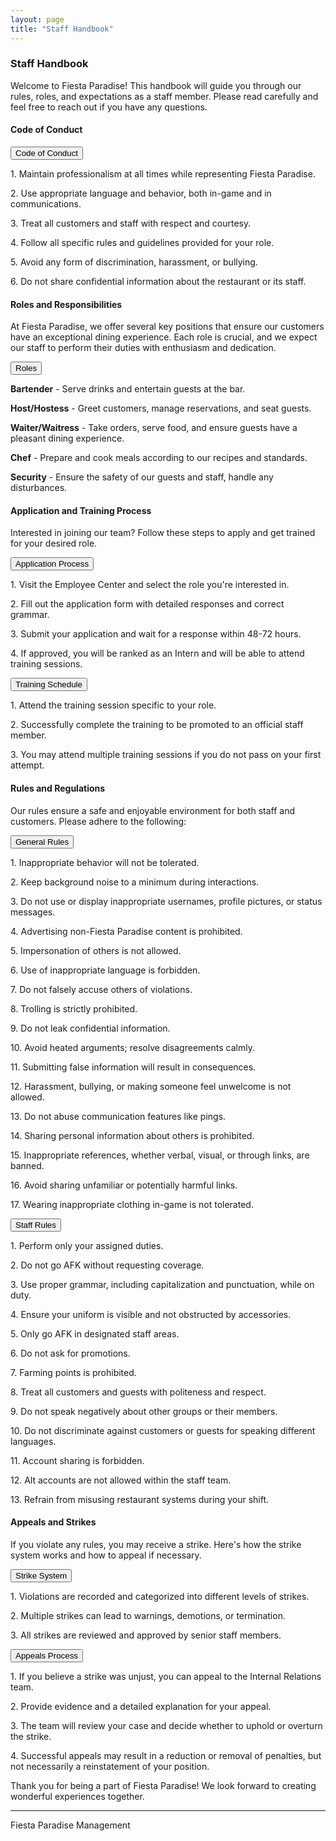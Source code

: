 ```yaml
---
layout: page
title: "Staff Handbook"
---
```

### Staff Handbook

Welcome to Fiesta Paradise! This handbook will guide you through our rules, roles, and expectations as a staff member. Please read carefully and feel free to reach out if you have any questions.

#### Code of Conduct

<div class="dropdown">
  <button class="dropbtn">Code of Conduct</button>
  <div class="dropdown-content">
    <p>1. Maintain professionalism at all times while representing Fiesta Paradise.</p>
    <p>2. Use appropriate language and behavior, both in-game and in communications.</p>
    <p>3. Treat all customers and staff with respect and courtesy.</p>
    <p>4. Follow all specific rules and guidelines provided for your role.</p>
    <p>5. Avoid any form of discrimination, harassment, or bullying.</p>
    <p>6. Do not share confidential information about the restaurant or its staff.</p>
  </div>
</div>

#### Roles and Responsibilities

At Fiesta Paradise, we offer several key positions that ensure our customers have an exceptional dining experience. Each role is crucial, and we expect our staff to perform their duties with enthusiasm and dedication.

<div class="dropdown">
  <button class="dropbtn">Roles</button>
  <div class="dropdown-content">
    <p><strong>Bartender</strong> - Serve drinks and entertain guests at the bar.</p>
    <p><strong>Host/Hostess</strong> - Greet customers, manage reservations, and seat guests.</p>
    <p><strong>Waiter/Waitress</strong> - Take orders, serve food, and ensure guests have a pleasant dining experience.</p>
    <p><strong>Chef</strong> - Prepare and cook meals according to our recipes and standards.</p>
    <p><strong>Security</strong> - Ensure the safety of our guests and staff, handle any disturbances.</p>
  </div>
</div>

#### Application and Training Process

Interested in joining our team? Follow these steps to apply and get trained for your desired role.

<div class="dropdown">
  <button class="dropbtn">Application Process</button>
  <div class="dropdown-content">
    <p>1. Visit the Employee Center and select the role you're interested in.</p>
    <p>2. Fill out the application form with detailed responses and correct grammar.</p>
    <p>3. Submit your application and wait for a response within 48-72 hours.</p>
    <p>4. If approved, you will be ranked as an Intern and will be able to attend training sessions.</p>
  </div>
</div>

<div class="dropdown">
  <button class="dropbtn">Training Schedule</button>
  <div class="dropdown-content">
    <p>1. Attend the training session specific to your role.</p>
    <p>2. Successfully complete the training to be promoted to an official staff member.</p>
    <p>3. You may attend multiple training sessions if you do not pass on your first attempt.</p>
  </div>
</div>

#### Rules and Regulations

Our rules ensure a safe and enjoyable environment for both staff and customers. Please adhere to the following:

<div class="dropdown">
  <button class="dropbtn">General Rules</button>
  <div class="dropdown-content">
    <p>1. Inappropriate behavior will not be tolerated.</p>
    <p>2. Keep background noise to a minimum during interactions.</p>
    <p>3. Do not use or display inappropriate usernames, profile pictures, or status messages.</p>
    <p>4. Advertising non-Fiesta Paradise content is prohibited.</p>
    <p>5. Impersonation of others is not allowed.</p>
    <p>6. Use of inappropriate language is forbidden.</p>
    <p>7. Do not falsely accuse others of violations.</p>
    <p>8. Trolling is strictly prohibited.</p>
    <p>9. Do not leak confidential information.</p>
    <p>10. Avoid heated arguments; resolve disagreements calmly.</p>
    <p>11. Submitting false information will result in consequences.</p>
    <p>12. Harassment, bullying, or making someone feel unwelcome is not allowed.</p>
    <p>13. Do not abuse communication features like pings.</p>
    <p>14. Sharing personal information about others is prohibited.</p>
    <p>15. Inappropriate references, whether verbal, visual, or through links, are banned.</p>
    <p>16. Avoid sharing unfamiliar or potentially harmful links.</p>
    <p>17. Wearing inappropriate clothing in-game is not tolerated.</p>
  </div>
</div>

<div class="dropdown">
  <button class="dropbtn">Staff Rules</button>
  <div class="dropdown-content">
    <p>1. Perform only your assigned duties.</p>
    <p>2. Do not go AFK without requesting coverage.</p>
    <p>3. Use proper grammar, including capitalization and punctuation, while on duty.</p>
    <p>4. Ensure your uniform is visible and not obstructed by accessories.</p>
    <p>5. Only go AFK in designated staff areas.</p>
    <p>6. Do not ask for promotions.</p>
    <p>7. Farming points is prohibited.</p>
    <p>8. Treat all customers and guests with politeness and respect.</p>
    <p>9. Do not speak negatively about other groups or their members.</p>
    <p>10. Do not discriminate against customers or guests for speaking different languages.</p>
    <p>11. Account sharing is forbidden.</p>
    <p>12. Alt accounts are not allowed within the staff team.</p>
    <p>13. Refrain from misusing restaurant systems during your shift.</p>
  </div>
</div>

#### Appeals and Strikes

If you violate any rules, you may receive a strike. Here's how the strike system works and how to appeal if necessary.

<div class="dropdown">
  <button class="dropbtn">Strike System</button>
  <div class="dropdown-content">
    <p>1. Violations are recorded and categorized into different levels of strikes.</p>
    <p>2. Multiple strikes can lead to warnings, demotions, or termination.</p>
    <p>3. All strikes are reviewed and approved by senior staff members.</p>
  </div>
</div>

<div class="dropdown">
  <button class="dropbtn">Appeals Process</button>
  <div class="dropdown-content">
    <p>1. If you believe a strike was unjust, you can appeal to the Internal Relations team.</p>
    <p>2. Provide evidence and a detailed explanation for your appeal.</p>
    <p>3. The team will review your case and decide whether to uphold or overturn the strike.</p>
    <p>4. Successful appeals may result in a reduction or removal of penalties, but not necessarily a reinstatement of your position.</p>
  </div>
</div>

Thank you for being a part of Fiesta Paradise! We look forward to creating wonderful experiences together.

---
Fiesta Paradise Management